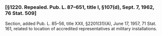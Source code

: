### [§1220. Repealed. Pub. L. 87–651, title I, §107(d), Sept. 7, 1962, 76 Stat. 509] ###

Section, added Pub. L. 85–56, title XXII, §2201(31)(A), June 17, 1957, 71 Stat. 161, related to location of accredited representatives at military installations.
